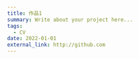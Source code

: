 ```yaml
---
title: 作品1
summary: Write about your project here...
tags:
  - CV
date: 2022-01-01
external_link: http://github.com
---
```

